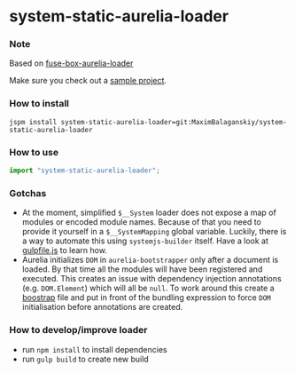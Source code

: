 # system-static-aurelia-loader


### Note

Based on [fuse-box-aurelia-loader](https://github.com/fuse-box/fuse-box-aurelia-loader)

Make sure you check out a [sample project](https://github.com/MaximBalaganskiy/system-static-aurelia-loader-sample).


### How to install

```jspm install system-static-aurelia-loader=git:MaximBalaganskiy/system-static-aurelia-loader```


### How to use

```javascript
import "system-static-aurelia-loader";
```

### Gotchas

* At the moment, simplified `$__System` loader does not expose a map of modules or encoded module names. Because of that you need to provide it yourself in a `$__SystemMapping` global variable. Luckily, there is a way to automate this using `systemjs-builder` itself. Have a look at [gulpfile.js](https://github.com/MaximBalaganskiy/system-static-aurelia-loader-sample/blob/master/gulpfile.js) to learn how. 
* Aurelia initializes `DOM` in `aurelia-bootstrapper` only after a document is loaded. By that time all the modules will have been registered and executed. This creates an issue with dependency injection annotations (e.g. `DOM.Element`) which will all be `null`. To work around this create a [boostrap](https://github.com/MaximBalaganskiy/system-static-aurelia-loader-sample/blob/master/src/bootstrap.ts) file and put in front of the bundling expression to force `DOM` initialisation before annotations are created.

### How to develop/improve loader

* run `npm install` to install dependencies
* run `gulp build` to create new build
 
